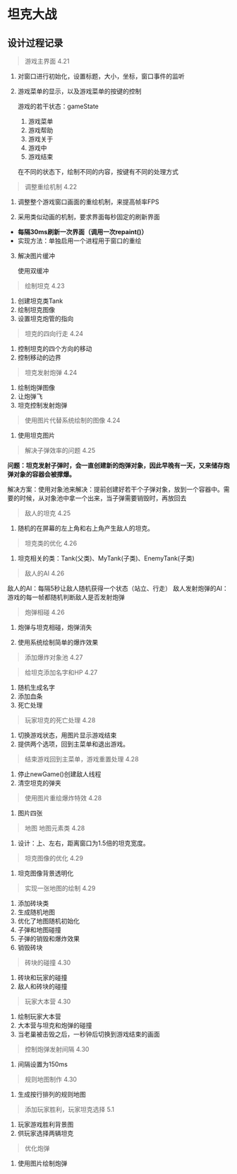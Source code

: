 # 坦克大战

## 设计过程记录

> 游戏主界面 4.21

 1. 对窗口进行初始化，设置标题，大小，坐标，窗口事件的监听

 2. 游戏菜单的显示，以及游戏菜单的按键的控制

    游戏的若干状态：gameState

    1. 游戏菜单
    2. 游戏帮助
    3. 游戏关于
    4. 游戏中
    5. 游戏结束

    在不同的状态下，绘制不同的内容，按键有不同的处理方式

> 调整重绘机制 4.22

   1. 调整整个游戏窗口画面的重绘机制，来提高帧率FPS

   2. 采用类似动画的机制，要求界面每秒固定的刷新界面

   * **每隔30ms刷新一次界面（调用一次repaint()）**
   * 实现方法：单独启用一个进程用于窗口的重绘

   3. 解决图片缓冲
      
      使用双缓冲

> 绘制坦克 4.23

   1. 创建坦克类Tank
   2. 绘制坦克图像
   3. 设置坦克炮管的指向


> 坦克的四向行走 4.24

   1. 控制坦克的四个方向的移动
   2. 控制移动的边界

> 坦克发射炮弹 4.24

   1. 绘制炮弹图像
   2. 让炮弹飞
   3. 坦克控制发射炮弹

> 使用图片代替系统绘制的图像 4.24

   1. 使用坦克图片

> 解决子弹效率的问题 4.25

   **问题：坦克发射子弹时，会一直创建新的炮弹对象，因此早晚有一天，又来储存炮弹对象的容器会被撑爆。**

   解决方案：使用对象池来解决：提前创建好若干个子弹对象，放到一个容器中。需要的时候，从对象池中拿一个出来，当子弹需要销毁时，再放回去
     
     
> 敌人的坦克 4.25

   1. 随机的在屏幕的左上角和右上角产生敌人的坦克。

> 坦克类的优化 4.26

   1. 坦克相关的类：Tank(父类)、MyTank(子类)、EnemyTank(子类)


> 敌人的AI 4.26

   敌人的AI：每隔5秒让敌人随机获得一个状态（站立、行走）
   敌人发射炮弹的AI：游戏的每一帧都随机判断敌人是否发射炮弹


> 炮弹相碰 4.26

   1. 炮弹与坦克相碰，炮弹消失
   
   2. 使用系统绘制简单的爆炸效果


> 添加爆炸对象池 4.27



> 给坦克添加名字和HP 4.27

   1. 随机生成名字
   2. 添加血条
   3. 死亡处理

> 玩家坦克的死亡处理 4.28

   1. 切换游戏状态，用图片显示游戏结束
   2. 提供两个选项，回到主菜单和退出游戏。


> 结束游戏回到主菜单，游戏重置处理 4.28

   1. 停止newGame()创建敌人线程
   2. 清空坦克的弹夹

> 使用图片重绘爆炸特效 4.28

   1. 图片四张

> 地图 地图元素类 4.28

   1. 设计：上、左右，距离窗口为1.5倍的坦克宽度。

> 坦克图像的优化 4.29

   1. 坦克图像背景透明化

> 实现一张地图的绘制 4.29

   1. 添加砖块类
   2. 生成随机地图
   3. 优化了地图随机初始化
   4. 子弹和地图碰撞
   5. 子弹的销毁和爆炸效果
   6. 销毁砖块


> 砖块的碰撞 4.30

   1. 砖块和玩家的碰撞
   2. 敌人和砖块的碰撞 

> 玩家大本营 4.30

   1. 绘制玩家大本营
   2. 大本营与坦克和炮弹的碰撞
   3. 当老巢被击毁之后，一秒钟后切换到游戏结束的画面

> 控制炮弹发射间隔 4.30

   1. 间隔设置为150ms

> 规则地图制作 4.30

   1. 生成按行排列的规则地图

> 添加玩家胜利，玩家坦克选择 5.1
    
   1. 玩家游戏胜利背景图
   2. 供玩家选择两辆坦克
   
> 优化炮弹
    
   1. 使用图片绘制炮弹
   